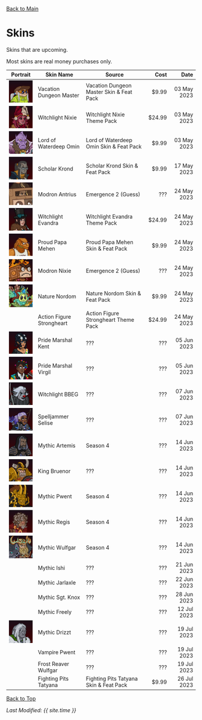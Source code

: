 [Back to Main](index.md)

# Skins

Skins that are upcoming.

Most skins are real money purchases only.

| Portrait | Skin Name | Source | Cost | Date |
|---|---|---|--:|--:|
| ![Vacation Dungeon Master Portrait](images/skin_portraits/vacationdungeonmaster.png) | Vacation Dungeon Master | Vacation Dungeon Master Skin & Feat Pack | $9.99 | 03 May 2023 |
| ![Witchlight Nixie Portrait](images/skin_portraits/witchlightnixie.png) | Witchlight Nixie | Witchlight Nixie Theme Pack | $24.99 | 03 May 2023 |
| ![Lord of Waterdeep Omin Portrait](images/skin_portraits/lordofwaterdeepomin.png) | Lord of Waterdeep Omin | Lord of Waterdeep Omin Skin & Feat Pack | $9.99 | 03 May 2023 |
| ![Scholar Krond Portrait](images/skin_portraits/scholarkrond.png) | Scholar Krond | Scholar Krond Skin & Feat Pack | $9.99 | 17 May 2023 |
| ![Modron Antrius Portrait](images/skin_portraits/modronantrius.png) | Modron Antrius | Emergence 2 (Guess) | ??? | 24 May 2023 |
| ![Witchlight Evandra Portrait](images/skin_portraits/witchlightevandra.png) | Witchlight Evandra | Witchlight Evandra Theme Pack | $24.99 | 24 May 2023 |
| ![Proud Papa Mehen Portrait](images/skin_portraits/proudpapamehen.png) | Proud Papa Mehen | Proud Papa Mehen Skin & Feat Pack | $9.99 | 24 May 2023 |
| ![Modron Nixie Portrait](images/skin_portraits/modronnixie.png) | Modron Nixie | Emergence 2 (Guess) | ??? | 24 May 2023 |
| ![Nature Nordom Portrait](images/skin_portraits/naturenordom.png) | Nature Nordom | Nature Nordom Skin & Feat Pack | $9.99 | 24 May 2023 |
|  | Action Figure Strongheart | Action Figure Strongheart Theme Pack | $24.99 | 24 May 2023 |
| ![Pride Marshal Kent Portrait](images/skin_portraits/pridemarshalkent.png) | Pride Marshal Kent | ??? | ??? | 05 Jun 2023 |
| ![Pride Marshal Virgil Portrait](images/skin_portraits/pridemarshalvirgil.png) | Pride Marshal Virgil | ??? | ??? | 05 Jun 2023 |
| ![Witchlight BBEG Portrait](images/skin_portraits/witchlightbbeg.png) | Witchlight BBEG | ??? | ??? | 07 Jun 2023 |
| ![Spelljammer Selise Portrait](images/skin_portraits/spelljammerselise.png) | Spelljammer Selise | ??? | ??? | 07 Jun 2023 |
| ![Mythic Artemis Portrait](images/skin_portraits/mythicartemis.png) | Mythic Artemis | Season 4 | ??? | 14 Jun 2023 |
| ![King Bruenor Portrait](images/skin_portraits/kingbruenor.png) | King Bruenor | ??? | ??? | 14 Jun 2023 |
| ![Mythic Pwent Portrait](images/skin_portraits/mythicpwent.png) | Mythic Pwent | Season 4 | ??? | 14 Jun 2023 |
| ![Mythic Regis Portrait](images/skin_portraits/mythicregis.png) | Mythic Regis | Season 4 | ??? | 14 Jun 2023 |
| ![Mythic Wulfgar Portrait](images/skin_portraits/mythicwulfgar.png) | Mythic Wulfgar | Season 4 | ??? | 14 Jun 2023 |
|  | Mythic Ishi | ??? | ??? | 21 Jun 2023 |
|  | Mythic Jarlaxle | ??? | ??? | 22 Jun 2023 |
|  | Mythic Sgt. Knox | ??? | ??? | 28 Jun 2023 |
|  | Mythic Freely | ??? | ??? | 12 Jul 2023 |
| ![Mythic Drizzt Portrait](images/skin_portraits/mythicdrizzt.png) | Mythic Drizzt | ??? | ??? | 19 Jul 2023 |
|  | Vampire Pwent | ??? | ??? | 19 Jul 2023 |
|  | Frost Reaver Wulfgar | ??? | ??? | 19 Jul 2023 |
|  | Fighting Pits Tatyana | Fighting Pits Tatyana Skin & Feat Pack | $9.99 | 26 Jul 2023 |

[Back to Top](#top)

*Last Modified: {{ site.time }}*